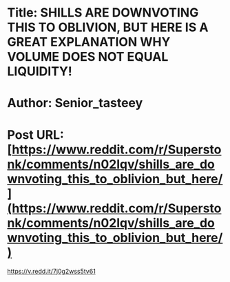 # Title: SHILLS ARE DOWNVOTING THIS TO OBLIVION, BUT HERE IS A GREAT EXPLANATION WHY VOLUME DOES NOT EQUAL LIQUIDITY!
# Author: Senior_tasteey
# Post URL: [https://www.reddit.com/r/Superstonk/comments/n02lqv/shills_are_downvoting_this_to_oblivion_but_here/](https://www.reddit.com/r/Superstonk/comments/n02lqv/shills_are_downvoting_this_to_oblivion_but_here/)


https://v.redd.it/7j0g2wss5tv61